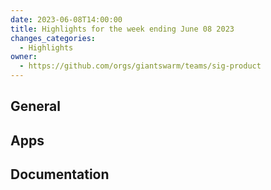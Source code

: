 ```yaml
---
date: 2023-06-08T14:00:00
title: Highlights for the week ending June 08 2023
changes_categories:
  - Highlights
owner:
  - https://github.com/orgs/giantswarm/teams/sig-product
---
```


## General

## Apps

## Documentation
